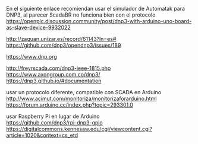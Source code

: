 En el siguiente enlace recomiendan usar el simulador de Automatak para DNP3, al parecer ScadaBR no funciona bien con el protocolo  
https://openplc.discussion.community/post/dnp3-with-arduino-uno-board-as-slave-device-9932022  

http://zaguan.unizar.es/record/61143?ln=es#  
https://github.com/dnp3/opendnp3/issues/189  

https://www.dnp.org  

http://freyrscada.com/dnp3-ieee-1815.php  
https://www.axongroup.com.co/dnp3/  
https://dnp3.github.io/#documentation  

usar un protocolo diferente, compatible con SCADA en Arduino  
http://www.acimut.com/monitoriza/monitorizaforarduino.html  
https://forum.arduino.cc/index.php?topic=293301.0  

usar Raspberry Pi en lugar de Arduino  
https://github.com/dnp3/rpi-dnp3-gpio  
https://digitalcommons.kennesaw.edu/cgi/viewcontent.cgi?article=1020&context=cs_etd  
